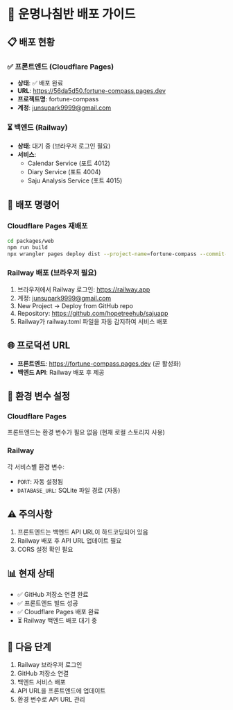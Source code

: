 # 🚀 운명나침반 배포 가이드

## 📋 배포 현황

### ✅ 프론트엔드 (Cloudflare Pages)
- **상태**: ✅ 배포 완료
- **URL**: https://56da5d50.fortune-compass.pages.dev
- **프로젝트명**: fortune-compass
- **계정**: junsupark9999@gmail.com

### ⏳ 백엔드 (Railway)
- **상태**: 대기 중 (브라우저 로그인 필요)
- **서비스**:
  - Calendar Service (포트 4012)
  - Diary Service (포트 4004)
  - Saju Analysis Service (포트 4015)

## 🔧 배포 명령어

### Cloudflare Pages 재배포
```bash
cd packages/web
npm run build
npx wrangler pages deploy dist --project-name=fortune-compass --commit-dirty=true
```

### Railway 배포 (브라우저 필요)
1. 브라우저에서 Railway 로그인: https://railway.app
2. 계정: junsupark9999@gmail.com
3. New Project → Deploy from GitHub repo
4. Repository: https://github.com/hopetreehub/sajuapp
5. Railway가 railway.toml 파일을 자동 감지하여 서비스 배포

## 🌐 프로덕션 URL
- **프론트엔드**: https://fortune-compass.pages.dev (곧 활성화)
- **백엔드 API**: Railway 배포 후 제공

## 📝 환경 변수 설정

### Cloudflare Pages
프론트엔드는 환경 변수가 필요 없음 (현재 로컬 스토리지 사용)

### Railway
각 서비스별 환경 변수:
- `PORT`: 자동 설정됨
- `DATABASE_URL`: SQLite 파일 경로 (자동)

## ⚠️ 주의사항
1. 프론트엔드는 백엔드 API URL이 하드코딩되어 있음
2. Railway 배포 후 API URL 업데이트 필요
3. CORS 설정 확인 필요

## 📊 현재 상태
- ✅ GitHub 저장소 연결 완료
- ✅ 프론트엔드 빌드 성공
- ✅ Cloudflare Pages 배포 완료
- ⏳ Railway 백엔드 배포 대기 중

## 🔄 다음 단계
1. Railway 브라우저 로그인
2. GitHub 저장소 연결
3. 백엔드 서비스 배포
4. API URL을 프론트엔드에 업데이트
5. 환경 변수로 API URL 관리